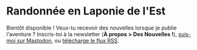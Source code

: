 # Randonnée en Laponie de l'Est

Bientôt disponible ! Veux-tu recevoir des nouvelles lorsque je publie l'aventure ? Inscris-toi à la newsletter (**À propos > Des Nouvelles !**), [suis-moi sur Mastodon](https://photog.social/@explorewilder), ou [télécharge le flux RSS](https://photog.social/@explorewilder.rss).
